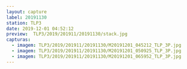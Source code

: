 ```yaml
---
layout: capture
label: 20191130
station: TLP3
date: 2019-12-01 04:52:12
preview:  TLP3/2019/201911/20191130/stack.jpg
capturas:
  - imagem: TLP3/2019/201911/20191130/M20191201_045212_TLP_3P.jpg
  - imagem: TLP3/2019/201911/20191130/M20191201_050925_TLP_3P.jpg
  - imagem: TLP3/2019/201911/20191130/M20191201_065952_TLP_3P.jpg
---
```

